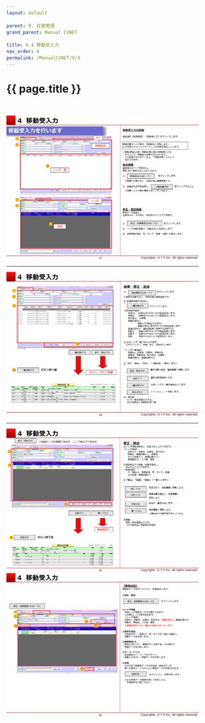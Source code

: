 ```yaml
---
layout: default

parent: 9. 在庫管理
grand_parent: Manual CVNET

title: 9.4 移動受入力
nav_order: 4
permalink: /ManualCVNET/9/4
---
```


# {{ page.title }} <br/><br/>

<a href="/img/ZaikoKanri/ZK18.PNG" target="_blank">
<img src="/img/ZaikoKanri/ZK18.PNG" alt="login image"></a>

---

<a href="/img/ZaikoKanri/ZK19.PNG" target="_blank">
<img src="/img/ZaikoKanri/ZK19.PNG" alt="login image"></a>

---

<a href="/img/ZaikoKanri/ZK20.PNG" target="_blank">
<img src="/img/ZaikoKanri/ZK20.PNG" alt="login image"></a><a href="/img/

---

<a href="/img/ZaikoKanri/ZK21.PNG" target="_blank">
<img src="/img/ZaikoKanri/ZK21.PNG" alt="login image"></a>


